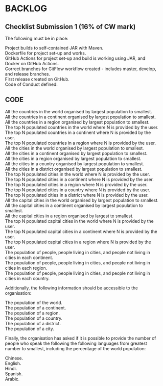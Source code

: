 BACKLOG
=
Checklist Submission 1 (16% of CW mark)  
-
The following must be in place:  
   
Project builds to self-contained JAR with Maven.  
Dockerfile for project set-up and works.  
GitHub Actions for project set-up and build is working using JAR, and Docker on GitHub Actions.  
Correct branches for GitFlow workflow created - includes master, develop, and release branches.  
First release created on GitHub.  
Code of Conduct defined.  
  
CODE
---
All the countries in the world organised by largest population to smallest.  
All the countries in a continent organised by largest population to smallest.  
All the countries in a region organised by largest population to smallest.  
The top N populated countries in the world where N is provided by the user.  
The top N populated countries in a continent where N is provided by the user.  
The top N populated countries in a region where N is provided by the user.  
All the cities in the world organised by largest population to smallest.  
All the cities in a continent organised by largest population to smallest.  
All the cities in a region organised by largest population to smallest.  
All the cities in a country organised by largest population to smallest.  
All the cities in a district organised by largest population to smallest.  
The top N populated cities in the world where N is provided by the user.  
The top N populated cities in a continent where N is provided by the user.  
The top N populated cities in a region where N is provided by the user.  
The top N populated cities in a country where N is provided by the user.  
The top N populated cities in a district where N is provided by the user.  
All the capital cities in the world organised by largest population to smallest.  
All the capital cities in a continent organised by largest population to smallest.  
All the capital cities in a region organised by largest to smallest.  
The top N populated capital cities in the world where N is provided by the user.  
The top N populated capital cities in a continent where N is provided by the user.  
The top N populated capital cities in a region where N is provided by the user.  
The population of people, people living in cities, and people not living in cities in each continent.  
The population of people, people living in cities, and people not living in cities in each region.  
The population of people, people living in cities, and people not living in cities in each country.  

Additionally, the following information should be accessible to the organisation:  
  
The population of the world.  
The population of a continent.  
The population of a region.  
The population of a country.  
The population of a district.  
The population of a city.  
  
Finally, the organisation has asked if it is possible to provide the number of people who speak the following the following languages from greatest number to smallest, including the percentage of the world population:  
  
Chinese.  
English.  
Hindi.  
Spanish.  
Arabic.  